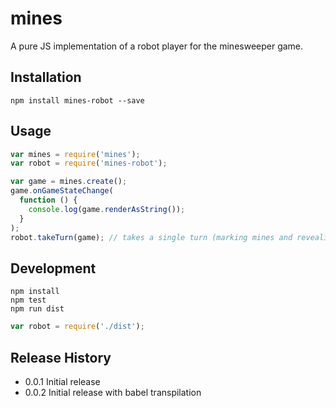 # mines

A pure JS implementation of a robot player for the minesweeper game.

## Installation

```
npm install mines-robot --save
```

## Usage

```javascript
var mines = require('mines');
var robot = require('mines-robot');

var game = mines.create();
game.onGameStateChange(
  function () {
    console.log(game.renderAsString());
  }
);
robot.takeTurn(game); // takes a single turn (marking mines and revealing at least one cell)
```

## Development

```
npm install
npm test
npm run dist
```

```javascript
var robot = require('./dist');
```

## Release History

* 0.0.1 Initial release
* 0.0.2 Initial release with babel transpilation
